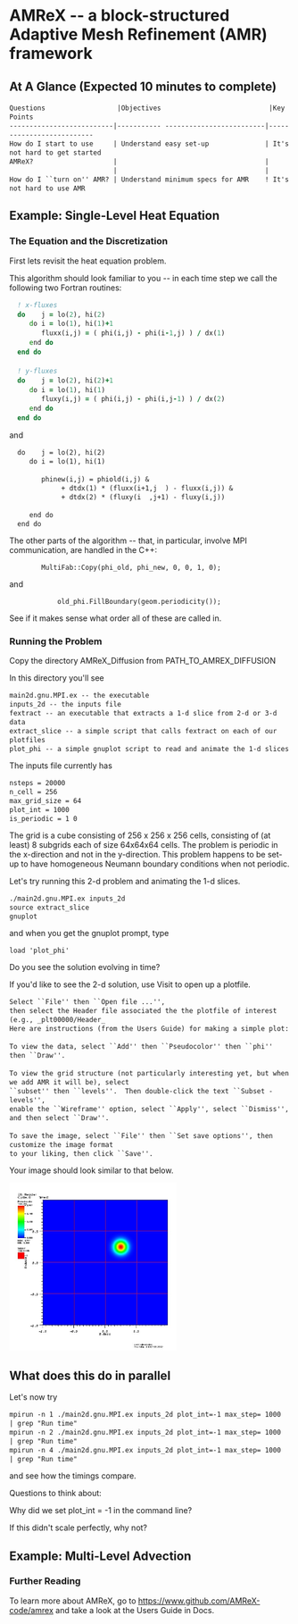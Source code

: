 # AMReX -- a block-structured Adaptive Mesh Refinement (AMR) framework

## At A Glance (Expected 10 minutes to complete)


```
Questions                  |Objectives                           |Key Points
--------------------------|----------- -------------------------|--------------------------
How do I start to use     | Understand easy set-up              | It's not hard to get started
AMReX?                    |                                     | 
                          |                                     |
How do I ``turn on'' AMR? | Understand minimum specs for AMR    ! It's not hard to use AMR
```

## Example: Single-Level Heat Equation 

### The Equation and the Discretization

First lets revisit the heat equation problem.

This algorithm should look familiar to you -- in each time step we call the following two Fortran routines:
```fortran
  ! x-fluxes
  do    j = lo(2), hi(2)
     do i = lo(1), hi(1)+1
        fluxx(i,j) = ( phi(i,j) - phi(i-1,j) ) / dx(1)
     end do
  end do
 
  ! y-fluxes
  do    j = lo(2), hi(2)+1
     do i = lo(1), hi(1)
        fluxy(i,j) = ( phi(i,j) - phi(i,j-1) ) / dx(2)
     end do
  end do
```

and
```
  do    j = lo(2), hi(2)
     do i = lo(1), hi(1)
 
        phinew(i,j) = phiold(i,j) &
             + dtdx(1) * (fluxx(i+1,j  ) - fluxx(i,j)) &
             + dtdx(2) * (fluxy(i  ,j+1) - fluxy(i,j))
 
     end do
  end do

```

The other parts of the algorithm -- that, in particular, involve MPI communication, are handled in the C++:

```
        MultiFab::Copy(phi_old, phi_new, 0, 0, 1, 0);
```

and

```
            old_phi.FillBoundary(geom.periodicity());
```

See if it makes sense what order all of these are called in.

### Running the Problem

Copy the directory AMReX_Diffusion from PATH_TO_AMREX_DIFFUSION

In this directory you'll see

```
main2d.gnu.MPI.ex -- the executable
inputs_2d -- the inputs file
fextract -- an executable that extracts a 1-d slice from 2-d or 3-d data
extract_slice -- a simple script that calls fextract on each of our plotfiles
plot_phi -- a simple gnuplot script to read and animate the 1-d slices 
```

The inputs file currently has 

```
nsteps = 20000
n_cell = 256
max_grid_size = 64
plot_int = 1000
is_periodic = 1 0

```

The grid is a cube consisting of 256 x 256 x 256 cells, consisting of (at least) 8 subgrids each
of size 64x64x64 cells.  The problem is periodic in the x-direction and not in the y-direction.
This problem happens to be set-up to have homogeneous Neumann boundary conditions when not periodic.

Let's try running this 2-d problem and animating the 1-d slices.

```
./main2d.gnu.MPI.ex inputs_2d  
source extract_slice
gnuplot
```
and when you get the gnuplot prompt, type 
```
load 'plot_phi'
```

Do you see the solution evolving in time?

If you'd like to see the 2-d solution, use Visit to open up a plotfile.

```
Select ``File'' then ``Open file ...'',
then select the Header file associated the the plotfile of interest (e.g., _plt00000/Header_
Here are instructions (from the Users Guide) for making a simple plot:

To view the data, select ``Add'' then ``Pseudocolor'' then ``phi'' then ``Draw''.

To view the grid structure (not particularly interesting yet, but when we add AMR it will be), select
``subset'' then ``levels''.  Then double-click the text ``Subset - levels'',
enable the ``Wireframe'' option, select ``Apply'', select ``Dismiss'', and then select ``Draw''.

To save the image, select ``File'' then ``Set save options'', then customize the image format
to your liking, then click ``Save''.
```

Your image should look similar to that below.

<img src = "VisIt_2D.jpg" width ="300">


## What does this do in parallel

Let's now try 
```
mpirun -n 1 ./main2d.gnu.MPI.ex inputs_2d plot_int=-1 max_step= 1000  | grep "Run time"
mpirun -n 2 ./main2d.gnu.MPI.ex inputs_2d plot_int=-1 max_step= 1000  | grep "Run time"
mpirun -n 4 ./main2d.gnu.MPI.ex inputs_2d plot_int=-1 max_step= 1000  | grep "Run time"
```
and see how the timings compare.

Questions to think about:

Why did we set plot_int = -1 in the command line?

If this didn't scale perfectly, why not?

## Example: Multi-Level Advection

### Further Reading

To learn more about AMReX, go to https://www.github.com/AMReX-code/amrex and take a look at the Users Guide in Docs.

